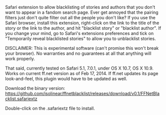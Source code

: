 Safari extension to allow blacklisting of stories and authors that you don't want to appear in a fandom search page.  Ever get annoyed that the pairing filters just don't quite filter out all the people you don't like?  If you use the Safari browser, install this extension, right-click on the link to the title of the story or the link to the author, and hit "blacklist story" or "blacklist author".  If you change your mind, go to Safari's extensions preferences and tick on "Temporarily reveal blacklisted stories" to allow you to unblacklist stories.

DISCLAIMER: This is experimental software (can't promise this won't break your browser).  No warranties and no guarantees at all that anything will work properly.

That said, currently tested on Safari 5.1, 7.0.1, under OS X 10.7, OS X 10.9. Works on current ff.net version as of Feb 17, 2014.  If ff.net updates its page look-and-feel, this plugin would have to be updated as well.

Download the binary version: https://github.com/isolinear/ffnetblacklist/releases/download/v0.1/FFNetBlacklist.safariextz

Double-click on the .safariextz file to install.